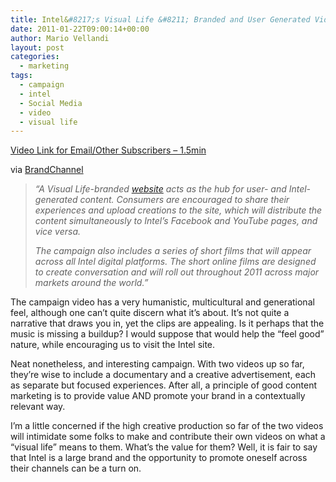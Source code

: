 ```yaml
---
title: Intel&#8217;s Visual Life &#8211; Branded and User Generated Video Storytelling
date: 2011-01-22T09:00:14+00:00
author: Mario Vellandi
layout: post
categories:
  - marketing
tags:
  - campaign
  - intel
  - Social Media
  - video
  - visual life
---
```

[Video Link for Email/Other Subscribers &#8211; 1.5min](http://www.youtube.com/watch?v=i73f0pQBfQ8)

via [BrandChannel](http://www.brandchannel.com/home/post/2011/01/20/Intel-Launches-Ambitious-Visual-Life-Campaign.aspx)

> *&#8220;A Visual Life-branded <a href="http://www.intel.com/visuallife">website</a> acts as the hub for user- and Intel-generated content. Consumers are encouraged to share their experiences and upload creations to the site, which will distribute the content simultaneously to Intel&#8217;s Facebook and YouTube pages, and vice versa.*
>
> *The campaign also includes a series of short films that will appear across all Intel digital platforms. The short online films are designed to create conversation and will roll out throughout 2011 across major markets around the world.&#8221;*

The campaign video has a very humanistic, multicultural and generational feel, although one can&#8217;t quite discern what it&#8217;s about. It&#8217;s not quite a narrative that draws you in, yet the clips are appealing. Is it perhaps that the music is missing a buildup? I would suppose that would help the &#8220;feel good&#8221; nature, while encouraging us to visit the Intel site.

Neat nonetheless, and interesting campaign. With two videos up so far, they&#8217;re wise to include a documentary and a creative advertisement, each as separate but focused experiences. After all, a principle of good content marketing is to provide value AND promote your brand in a contextually relevant way.

I&#8217;m a little concerned if the high creative production so far of the two videos will intimidate some folks to make and contribute their own videos on what a &#8220;visual life&#8221; means to them. What&#8217;s the value for them? Well, it is fair to say that Intel is a large brand and the opportunity to promote oneself across their channels can be a turn on.
